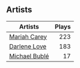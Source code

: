## Artists
Artists | Plays 
----- | -----: 
[Mariah Carey](/artists/mariah-carey-31885) | 223
[Darlene Love](/artists/darlene-love-118320) | 183
[Michael Bublé](/artists/michael-buble-58319) | 17

